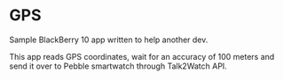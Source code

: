 GPS	
======

Sample BlackBerry 10 app written to help another dev.

This app reads GPS coordinates, wait for an accuracy of 100 meters and send it over to Pebble smartwatch through Talk2Watch API.